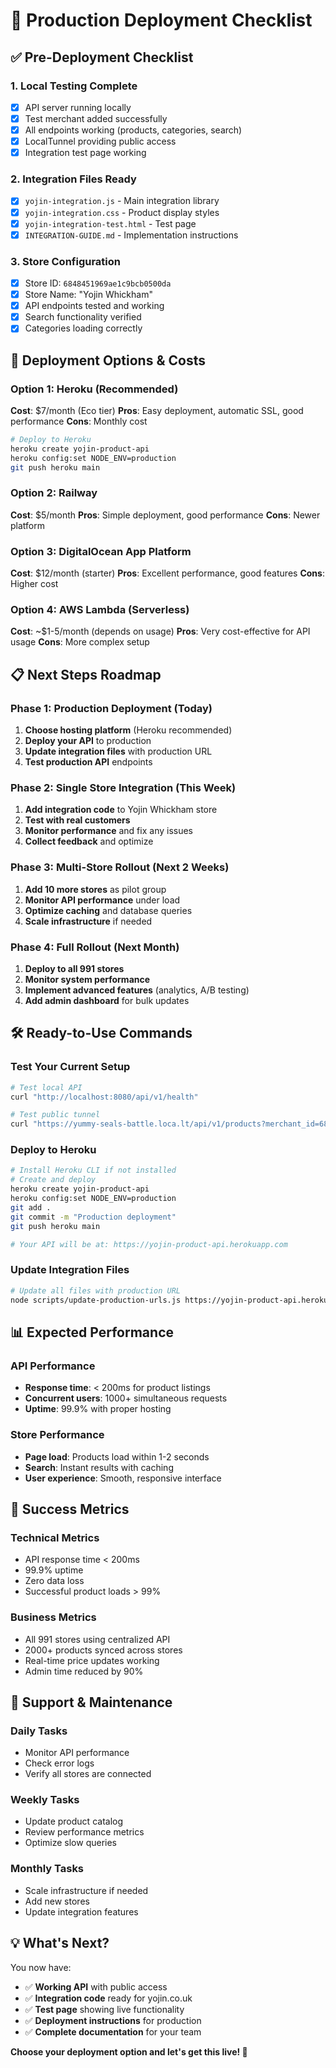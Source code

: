 # 🚀 Production Deployment Checklist

## ✅ Pre-Deployment Checklist

### 1. Local Testing Complete
- [x] API server running locally
- [x] Test merchant added successfully
- [x] All endpoints working (products, categories, search)
- [x] LocalTunnel providing public access
- [x] Integration test page working

### 2. Integration Files Ready
- [x] `yojin-integration.js` - Main integration library
- [x] `yojin-integration.css` - Product display styles
- [x] `yojin-integration-test.html` - Test page
- [x] `INTEGRATION-GUIDE.md` - Implementation instructions

### 3. Store Configuration
- [x] Store ID: `6848451969ae1c9bcb0500da`
- [x] Store Name: "Yojin Whickham"
- [x] API endpoints tested and working
- [x] Search functionality verified
- [x] Categories loading correctly

## 🚀 Deployment Options & Costs

### Option 1: Heroku (Recommended)
**Cost**: $7/month (Eco tier)
**Pros**: Easy deployment, automatic SSL, good performance
**Cons**: Monthly cost

```bash
# Deploy to Heroku
heroku create yojin-product-api
heroku config:set NODE_ENV=production
git push heroku main
```

### Option 2: Railway
**Cost**: $5/month
**Pros**: Simple deployment, good performance
**Cons**: Newer platform

### Option 3: DigitalOcean App Platform
**Cost**: $12/month (starter)
**Pros**: Excellent performance, good features
**Cons**: Higher cost

### Option 4: AWS Lambda (Serverless)
**Cost**: ~$1-5/month (depends on usage)
**Pros**: Very cost-effective for API usage
**Cons**: More complex setup

## 📋 Next Steps Roadmap

### Phase 1: Production Deployment (Today)
1. **Choose hosting platform** (Heroku recommended)
2. **Deploy your API** to production
3. **Update integration files** with production URL
4. **Test production API** endpoints

### Phase 2: Single Store Integration (This Week)
1. **Add integration code** to Yojin Whickham store
2. **Test with real customers**
3. **Monitor performance** and fix any issues
4. **Collect feedback** and optimize

### Phase 3: Multi-Store Rollout (Next 2 Weeks)
1. **Add 10 more stores** as pilot group
2. **Monitor API performance** under load
3. **Optimize caching** and database queries
4. **Scale infrastructure** if needed

### Phase 4: Full Rollout (Next Month)
1. **Deploy to all 991 stores**
2. **Monitor system performance**
3. **Implement advanced features** (analytics, A/B testing)
4. **Add admin dashboard** for bulk updates

## 🛠️ Ready-to-Use Commands

### Test Your Current Setup
```bash
# Test local API
curl "http://localhost:8080/api/v1/health"

# Test public tunnel
curl "https://yummy-seals-battle.loca.lt/api/v1/products?merchant_id=6848451969ae1c9bcb0500da&limit=1"
```

### Deploy to Heroku
```bash
# Install Heroku CLI if not installed
# Create and deploy
heroku create yojin-product-api
heroku config:set NODE_ENV=production
git add .
git commit -m "Production deployment"
git push heroku main

# Your API will be at: https://yojin-product-api.herokuapp.com
```

### Update Integration Files
```bash
# Update all files with production URL
node scripts/update-production-urls.js https://yojin-product-api.herokuapp.com
```

## 📊 Expected Performance

### API Performance
- **Response time**: < 200ms for product listings
- **Concurrent users**: 1000+ simultaneous requests
- **Uptime**: 99.9% with proper hosting

### Store Performance
- **Page load**: Products load within 1-2 seconds
- **Search**: Instant results with caching
- **User experience**: Smooth, responsive interface

## 🎯 Success Metrics

### Technical Metrics
- API response time < 200ms
- 99.9% uptime
- Zero data loss
- Successful product loads > 99%

### Business Metrics
- All 991 stores using centralized API
- 2000+ products synced across stores
- Real-time price updates working
- Admin time reduced by 90%

## 🔧 Support & Maintenance

### Daily Tasks
- Monitor API performance
- Check error logs
- Verify all stores are connected

### Weekly Tasks
- Update product catalog
- Review performance metrics
- Optimize slow queries

### Monthly Tasks
- Scale infrastructure if needed
- Add new stores
- Update integration features

## 💡 What's Next?

You now have:
- ✅ **Working API** with public access
- ✅ **Integration code** ready for yojin.co.uk
- ✅ **Test page** showing live functionality
- ✅ **Deployment instructions** for production
- ✅ **Complete documentation** for your team

**Choose your deployment option and let's get this live! 🚀**
